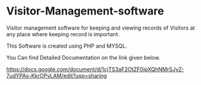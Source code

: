 # Visitor-Management-software
Visitor management software for keeping and viewing records of Visitors at any place where keeping record is important.
 
This Software is created using PHP and MYSQL. 

You Can find Detailed Documentation on the link given below.

 https://docs.google.com/document/d/1cjTS3aF2OtZF0ipXQhNMrSJyZ-7udYPAs-KkrOPvLAM/edit?usp=sharing
